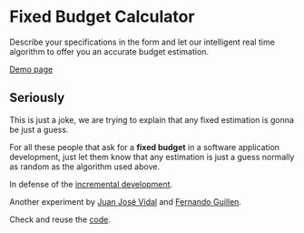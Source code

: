 # Fixed Budget Calculator

Describe your specifications in the form and let our intelligent real time algorithm
to offer you an accurate budget estimation.

[Demo page](https://fguillen.github.io/FixedBudgetCalculator/)

## Seriously

This is just a joke, we are trying to explain that any fixed estimation
is gonna be just a guess.

For all these people that ask for a **fixed budget** in a
software application development, just let them know that
any estimation is just a guess normally as random as the
algorithm used above.

In defense of the [incremental development](http://en.wikipedia.org/wiki/Iterative_and_incremental_development).

Another experiment by
[Juan José Vidal](https://twitter.com/#!/j2vidal) and
[Fernando Guillen](http://fernandoguillen.info).

Check and reuse the [code](https://github.com/fguillen/FixedBudgetCalculator).
